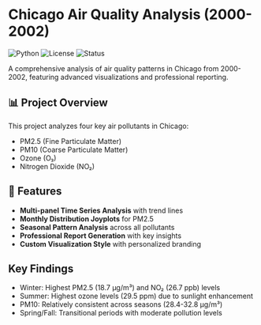 # Chicago Air Quality Analysis (2000-2002)

![Python](https://img.shields.io/badge/Python-3.8%2B-blue)
![License](https://img.shields.io/badge/License-MIT-green)
![Status](https://img.shields.io/badge/Status-Complete-brightgreen)

A comprehensive analysis of air quality patterns in Chicago from 2000-2002, featuring advanced visualizations and professional reporting.

## 📊 Project Overview

This project analyzes four key air pollutants in Chicago:
- PM2.5 (Fine Particulate Matter)
- PM10 (Coarse Particulate Matter) 
- Ozone (O₃)
- Nitrogen Dioxide (NO₂)

## 🚀 Features

- **Multi-panel Time Series Analysis** with trend lines
- **Monthly Distribution Joyplots** for PM2.5
- **Seasonal Pattern Analysis** across all pollutants
- **Professional Report Generation** with key insights
- **Custom Visualization Style** with personalized branding

## Key Findings
- Winter: Highest PM2.5 (18.7 µg/m³) and NO₂ (26.7 ppb) levels
- Summer: Highest ozone levels (29.5 ppm) due to sunlight enhancement
- PM10: Relatively consistent across seasons (28.4-32.8 µg/m³)
- Spring/Fall: Transitional periods with moderate pollution levels
